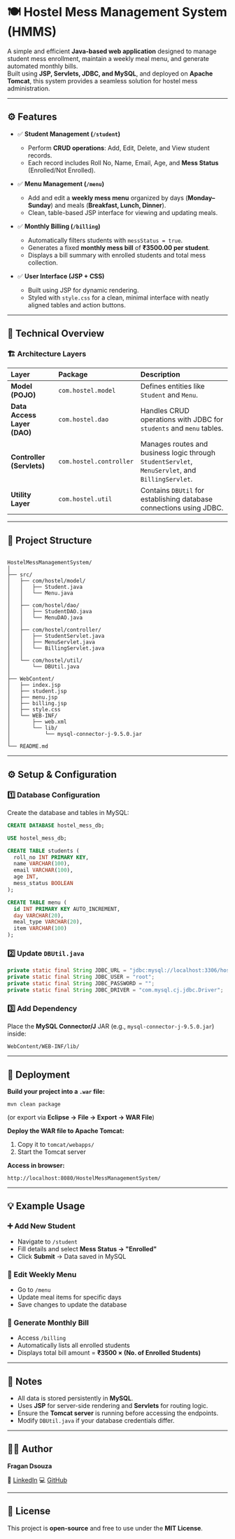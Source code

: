 # 🍽️ Hostel Mess Management System (HMMS)

A simple and efficient **Java-based web application** designed to manage student mess enrollment, maintain a weekly meal menu, and generate automated monthly bills.  
Built using **JSP, Servlets, JDBC, and MySQL**, and deployed on **Apache Tomcat**, this system provides a seamless solution for hostel mess administration.  

---

## ⚙️ Features

- ✅ **Student Management (`/student`)**  
  - Perform **CRUD operations**: Add, Edit, Delete, and View student records.  
  - Each record includes Roll No, Name, Email, Age, and **Mess Status** (Enrolled/Not Enrolled).  

- ✅ **Menu Management (`/menu`)**  
  - Add and edit a **weekly mess menu** organized by days (**Monday–Sunday**) and meals (**Breakfast, Lunch, Dinner**).  
  - Clean, table-based JSP interface for viewing and updating meals.  

- ✅ **Monthly Billing (`/billing`)**  
  - Automatically filters students with `messStatus = true`.  
  - Generates a fixed **monthly mess bill** of **₹3500.00 per student**.  
  - Displays a bill summary with enrolled students and total mess collection.  

- ✅ **User Interface (JSP + CSS)**  
  - Built using JSP for dynamic rendering.  
  - Styled with `style.css` for a clean, minimal interface with neatly aligned tables and action buttons.  

---

## 🧩 Technical Overview

### 🏗️ Architecture Layers

| Layer | Package | Description |
| :---- | :------- | :----------- |
| **Model (POJO)** | `com.hostel.model` | Defines entities like `Student` and `Menu`. |
| **Data Access Layer (DAO)** | `com.hostel.dao` | Handles CRUD operations with JDBC for `students` and `menu` tables. |
| **Controller (Servlets)** | `com.hostel.controller` | Manages routes and business logic through `StudentServlet`, `MenuServlet`, and `BillingServlet`. |
| **Utility Layer** | `com.hostel.util` | Contains `DBUtil` for establishing database connections using JDBC. |

---

## 📁 Project Structure

```

HostelMessManagementSystem/
│
├── src/
│   ├── com/hostel/model/
│   │   ├── Student.java
│   │   └── Menu.java
│   │
│   ├── com/hostel/dao/
│   │   ├── StudentDAO.java
│   │   └── MenuDAO.java
│   │
│   ├── com/hostel/controller/
│   │   ├── StudentServlet.java
│   │   ├── MenuServlet.java
│   │   └── BillingServlet.java
│   │
│   └── com/hostel/util/
│       └── DBUtil.java
│
├── WebContent/
│   ├── index.jsp
│   ├── student.jsp
│   ├── menu.jsp
│   ├── billing.jsp
│   ├── style.css
│   └── WEB-INF/
│       ├── web.xml
│       └── lib/
│           └── mysql-connector-j-9.5.0.jar
│
└── README.md

````

---

## ⚙️ Setup & Configuration

### 1️⃣ Database Configuration

Create the database and tables in MySQL:

```sql
CREATE DATABASE hostel_mess_db;

USE hostel_mess_db;

CREATE TABLE students (
  roll_no INT PRIMARY KEY,
  name VARCHAR(100),
  email VARCHAR(100),
  age INT,
  mess_status BOOLEAN
);

CREATE TABLE menu (
  id INT PRIMARY KEY AUTO_INCREMENT,
  day VARCHAR(20),
  meal_type VARCHAR(20),
  item VARCHAR(100)
);
````

### 2️⃣ Update `DBUtil.java`

```java
private static final String JDBC_URL = "jdbc:mysql://localhost:3306/hostel_mess_db";
private static final String JDBC_USER = "root";
private static final String JDBC_PASSWORD = "";
private static final String JDBC_DRIVER = "com.mysql.cj.jdbc.Driver";
```

### 3️⃣ Add Dependency

Place the **MySQL Connector/J** JAR (e.g., `mysql-connector-j-9.5.0.jar`) inside:

```
WebContent/WEB-INF/lib/
```

---

## 🚀 Deployment

**Build your project into a `.war` file:**

```
mvn clean package
```

(or export via **Eclipse → File → Export → WAR File**)

**Deploy the WAR file to Apache Tomcat:**

1. Copy it to `tomcat/webapps/`
2. Start the Tomcat server

**Access in browser:**

```
http://localhost:8080/HostelMessManagementSystem/
```

---

## 💡 Example Usage

### ➕ Add New Student

* Navigate to `/student`
* Fill details and select **Mess Status → "Enrolled"**
* Click **Submit** → Data saved in MySQL

### 🍴 Edit Weekly Menu

* Go to `/menu`
* Update meal items for specific days
* Save changes to update the database

### 🧾 Generate Monthly Bill

* Access `/billing`
* Automatically lists all enrolled students
* Displays total bill amount = **₹3500 × (No. of Enrolled Students)**

---

## 📌 Notes

* All data is stored persistently in **MySQL**.
* Uses **JSP** for server-side rendering and **Servlets** for routing logic.
* Ensure the **Tomcat server** is running before accessing the endpoints.
* Modify `DBUtil.java` if your database credentials differ.

---

## 👨‍💻 Author

**Fragan Dsouza**

📎 [LinkedIn](https://linkedin.com/in/fragan-dsouza)
💻 [GitHub](https://github.com/fragan7dsouza)

---

## 📜 License

This project is **open-source** and free to use under the **MIT License**.

